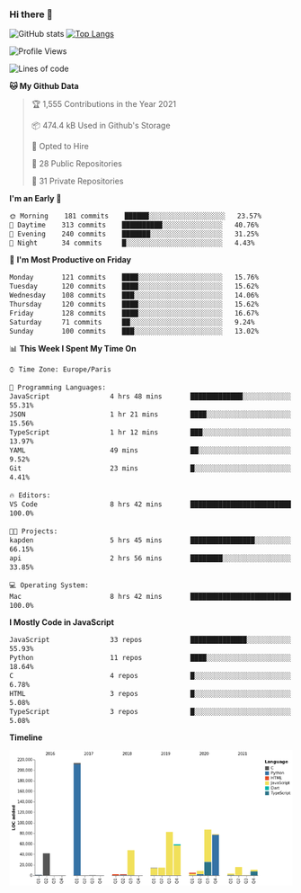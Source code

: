 ### Hi there 👋


![GitHub stats](https://github-readme-stats.vercel.app/api?username=eastkap&theme=dark&show_icons=true&count_private=true)
[![Top Langs](https://github-readme-stats.vercel.app/api/top-langs/?username=eastkap&layout=compact)](https://github.com/anuraghazra/github-readme-stats)



<!--START_SECTION:waka-->
![Profile Views](http://img.shields.io/badge/Profile%20Views-0-blue)

![Lines of code](https://img.shields.io/badge/From%20Hello%20World%20I%27ve%20Written-692028%20lines%20of%20code-blue)

**🐱 My Github Data** 

> 🏆 1,555 Contributions in the Year 2021
 > 
> 📦 474.4 kB Used in Github's Storage 
 > 
> 💼 Opted to Hire
 > 
> 📜 28 Public Repositories 
 > 
> 🔑 31 Private Repositories  
 > 
**I'm an Early 🐤** 

```text
🌞 Morning    181 commits    ██████░░░░░░░░░░░░░░░░░░░   23.57% 
🌆 Daytime    313 commits    ██████████░░░░░░░░░░░░░░░   40.76% 
🌃 Evening    240 commits    ███████░░░░░░░░░░░░░░░░░░   31.25% 
🌙 Night      34 commits     █░░░░░░░░░░░░░░░░░░░░░░░░   4.43%

```
📅 **I'm Most Productive on Friday** 

```text
Monday       121 commits    ████░░░░░░░░░░░░░░░░░░░░░   15.76% 
Tuesday      120 commits    ████░░░░░░░░░░░░░░░░░░░░░   15.62% 
Wednesday    108 commits    ███░░░░░░░░░░░░░░░░░░░░░░   14.06% 
Thursday     120 commits    ████░░░░░░░░░░░░░░░░░░░░░   15.62% 
Friday       128 commits    ████░░░░░░░░░░░░░░░░░░░░░   16.67% 
Saturday     71 commits     ██░░░░░░░░░░░░░░░░░░░░░░░   9.24% 
Sunday       100 commits    ███░░░░░░░░░░░░░░░░░░░░░░   13.02%

```


📊 **This Week I Spent My Time On** 

```text
⌚︎ Time Zone: Europe/Paris

💬 Programming Languages: 
JavaScript               4 hrs 48 mins       █████████████░░░░░░░░░░░░   55.31% 
JSON                     1 hr 21 mins        ████░░░░░░░░░░░░░░░░░░░░░   15.56% 
TypeScript               1 hr 12 mins        ███░░░░░░░░░░░░░░░░░░░░░░   13.97% 
YAML                     49 mins             ██░░░░░░░░░░░░░░░░░░░░░░░   9.52% 
Git                      23 mins             █░░░░░░░░░░░░░░░░░░░░░░░░   4.41%

🔥 Editors: 
VS Code                  8 hrs 42 mins       █████████████████████████   100.0%

🐱‍💻 Projects: 
kapden                   5 hrs 45 mins       ████████████████░░░░░░░░░   66.15% 
api                      2 hrs 56 mins       ████████░░░░░░░░░░░░░░░░░   33.85%

💻 Operating System: 
Mac                      8 hrs 42 mins       █████████████████████████   100.0%

```

**I Mostly Code in JavaScript** 

```text
JavaScript               33 repos            ██████████████░░░░░░░░░░░   55.93% 
Python                   11 repos            ████░░░░░░░░░░░░░░░░░░░░░   18.64% 
C                        4 repos             █░░░░░░░░░░░░░░░░░░░░░░░░   6.78% 
HTML                     3 repos             █░░░░░░░░░░░░░░░░░░░░░░░░   5.08% 
TypeScript               3 repos             █░░░░░░░░░░░░░░░░░░░░░░░░   5.08%

```


**Timeline**

![Chart not found](https://raw.githubusercontent.com/Eastkap/Eastkap/main/charts/bar_graph.png) 


<!--END_SECTION:waka-->

<!--
**Eastkap/eastkap** is a ✨ _special_ ✨ repository because its `README.md` (this file) appears on your GitHub profile.

Here are some ideas to get you started:

- 🔭 I’m currently working on ...
- 🌱 I’m currently learning ...
- 👯 I’m looking to collaborate on ...
- 🤔 I’m looking for help with ...
- 💬 Ask me about ...
- 📫 How to reach me: ...
- 😄 Pronouns: ...
- ⚡ Fun fact: ...
-->
